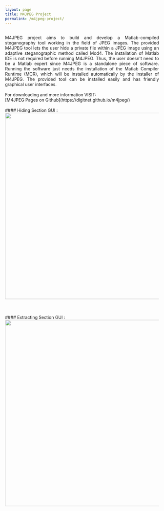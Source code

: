 ```yaml
---
layout: page
title: M4JPEG Project
permalink: /m4jpeg-project/
---
```

<br />
<div style="text-align: justify"> M4JPEG project aims to build and develop a Matlab-compiled steganography tool working in the field of JPEG images. The provided M4JPEG tool lets the user hide a private file within a JPEG image using an adaptive steganographic method called Mod4. The installation of Matlab IDE is not required before running M4JPEG. Thus, the user doesn't need to be a Matlab expert since M4JPEG is a standalone piece of software. Running the software just needs the installation of the Matlab Compiler Runtime (MCR), which will be installed automatically by the installer of M4JPEG. The provided tool can be installed easily and has friendly graphical user interfaces. </div>
<br />
<div style="text-align: justify"> For downloading and more information VISIT:</div>[M4JPEG Pages on Github](https://digitnet.github.io/m4jpeg/)
<br />
<br />
#### Hiding Section GUI :
<img src="{{ site.baseurl }}\assets\images\hiding-m4jpeg-gui.png" width="610"/>
<br />
<br />
<br />
<br />
#### Extracting Section GUI :
<img src="{{ site.baseurl }}\assets\images\extracting-m4jpeg-gui.png" width="610"/>



